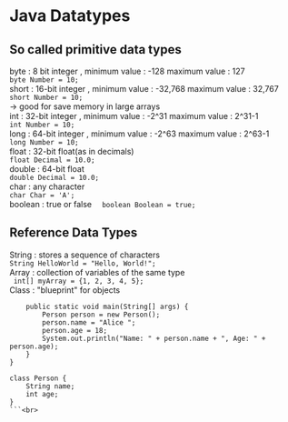 # Java Datatypes 
## So called primitive data types 
byte : 8 bit integer , minimum value : -128 maximum value : 127 <br>
 ``` byte Number = 10; ```<br>
 short :  16-bit integer , minimum value : -32,768  maximum value : 32,767<br>
 ``` short Number = 10; ```<br>
 -> good for save memory in large arrays<br>
int : 32-bit integer , minimum value : -2^31 maximum value : 2^31-1<br>
 ``` int Number = 10; ```<br>
 long : 64-bit integer , minimum value : -2^63  maximum value :  2^63-1<br>
  ``` long Number = 10; ```<br>
  float : 32-bit float(as in decimals) <br>
   ``` float Decimal = 10.0; ```<br>
   double :  64-bit float<br>
   ``` double Decimal = 10.0; ```<br>
   char : any character<br>
    ``` char Char = 'A'; ```<br>
    boolean : true or false 
     ```  boolean Boolean = true;```

  ## Reference Data Types
  String : stores a sequence of characters <br>
    ``` String HelloWorld = "Hello, World!"; ```  <br> 
  Array : collection of variables of the same type<br>
  ``` int[] myArray = {1, 2, 3, 4, 5};```<br>
  Class : "blueprint" for objects<br>
```public class Main {
    public static void main(String[] args) {
        Person person = new Person();
        person.name = "Alice ";
        person.age = 18;
        System.out.println("Name: " + person.name + ", Age: " + person.age);
    }
}

class Person {
    String name;
    int age;
}
```<br>



``````
   
